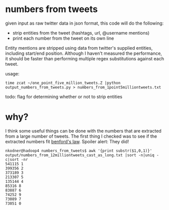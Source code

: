 numbers from tweets
===================

given input as raw twitter data in json format, this code will do the following:
- strip entities from the tweet (hashtags, url, @username mentions)
- print each number from the tweet on its own line

Entity mentions are stripped using data from twitter's supplied entities, including start/end position. Although I haven't measured the performance, it should be faster than performing multiple regex substitutions against each tweet.

usage:

    time zcat ~/one_point_five_million_tweets.Z |python output_numbers_from_tweets.py > numbers_from_1point5milliontweets.txt

todo: flag for determining whether or not to strip entities

why?
====

I think some useful things can be done with the numbers that are extracted from a large number of tweets. The first thing I checked was to see if the extracted numbers fit [benford's law][1]. Spoiler alert: They did!

    nkodner@hadoop4 numbers_from_tweets$ awk '{print substr($1,0,1)}' output/numbers_from_12milliontweets_cast_as_long.txt |sort -n|uniq -c|sort -nr
    541115 1
    399356 2
    373189 3
    213307 5
    135144 4
    85316 8
    83887 6
    74252 9
    73089 7
    73051 0


[1]: http://en.wikipedia.org/wiki/Benford%27s_law

